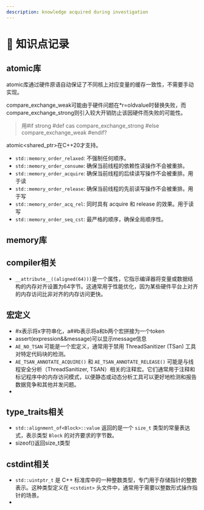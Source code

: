 ```yaml
---
description: knowledge acquired during investigation
---
```


# 🤗 知识点记录

## atomic库

atomic库通过硬件原语自动保证了不同核上对应变量的缓存一致性，不需要手动实现。

compare\_exchange\_weak可能由于硬件问题在\*r=oldvalue时替换失败，而compare\_exchange\_strong则引入较大开销防止该因硬件而失败的可能性。

> 用#if strong #def cas compare\_exchange\_strong #else compare\_exchange\_weak #endif?

atomic\<shared\_ptr>在C++20才支持。

* `std::memory_order_relaxed`: 不强制任何顺序。
* `std::memory_order_consume`: 确保当前线程的依赖性读操作不会被重排。
* `std::memory_order_acquire`: 确保当前线程的后续读写操作不会被重排。用于读
* `std::memory_order_release`: 确保当前线程的先前读写操作不会被重排。用于写
* `std::memory_order_acq_rel`: 同时具有 acquire 和 release 的效果。用于读写
* `std::memory_order_seq_cst`: 最严格的顺序，确保全局顺序性。



## memory库

## compiler相关

* `__attribute__((aligned(64)))`是一个属性，它指示编译器将变量或数据结构的内存对齐设置为64字节。这通常用于性能优化，因为某些硬件平台上对齐的内存访问比非对齐的内存访问更快。

## 宏定义

* \#x表示将x字符串化，a##b表示将a和b两个宏拼接为一个token
* assert(expression&\&message)可以显示message信息
* `AE_NO_TSAN` 可能是一个宏定义，通常用于禁用 ThreadSanitizer (TSan) 工具对特定代码块的检测。
* `AE_TSAN_ANNOTATE_ACQUIRE()` 和 `AE_TSAN_ANNOTATE_RELEASE()` 可能是与线程安全分析（ThreadSanitizer, TSAN）相关的注释宏。它们通常用于注释和标记程序中的内存访问模式，以便静态或动态分析工具可以更好地检测和报告数据竞争和其他并发问题。
*

## type\_traits相关

* `std::alignment_of<Block>::value` 返回的是一个 `size_t` 类型的常量表达式，表示类型 `Block` 的对齐要求的字节数。
* sizeof()返回size\_t类型

## cstdint相关

* `std::uintptr_t` 是 C++ 标准库中的一种整数类型，专门用于存储指针的整数表示。这种类型定义在 `<cstdint>` 头文件中，通常用于需要以整数形式操作指针的场景。
*
